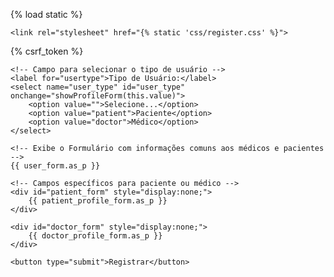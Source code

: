 {% load static %}

<!DOCTYPE html>

<head>
    <meta charset="utf-8">
    <meta name="viewport" content="width=device-width">
    <title>Healthlink</title>

    <link rel="stylesheet" href="{% static 'css/register.css' %}">
  </head>

<form method="post">
    {% csrf_token %}

    <!-- Campo para selecionar o tipo de usuário -->
    <label for="usertype">Tipo de Usuário:</label>
    <select name="user_type" id="user_type" onchange="showProfileForm(this.value)">
        <option value="">Selecione...</option>
        <option value="patient">Paciente</option>
        <option value="doctor">Médico</option>
    </select>

    <!-- Exibe o Formulário com informações comuns aos médicos e pacientes -->
    {{ user_form.as_p }}

    <!-- Campos específicos para paciente ou médico -->
    <div id="patient_form" style="display:none;">
        {{ patient_profile_form.as_p }}
    </div>

    <div id="doctor_form" style="display:none;">
        {{ doctor_profile_form.as_p }}
    </div>

    <button type="submit">Registrar</button>
</form>

<script>
    function showProfileForm(value) {
        var patientForm = document.getElementById('patient_form');
        var doctorForm = document.getElementById('doctor_form');

        patientForm.style.display = 'none';
        doctorForm.style.display = 'none';

        if (value === 'patient') {
            patientForm.style.display = 'block';
        } else if (value === 'doctor') {
            doctorForm.style.display = 'block';
        }
    }
</script>

